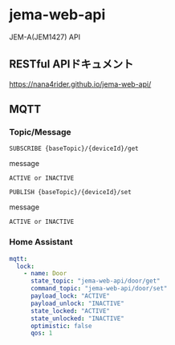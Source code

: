 # jema-web-api

JEM-A(JEM1427) API

## RESTful APIドキュメント

https://nana4rider.github.io/jema-web-api/

## MQTT

### Topic/Message

```
SUBSCRIBE {baseTopic}/{deviceId}/get
```
message
```
ACTIVE or INACTIVE
```

```
PUBLISH {baseTopic}/{deviceId}/set
```
message
```
ACTIVE or INACTIVE
```

### Home Assistant
```yaml
mqtt:
  lock:
    - name: Door
      state_topic: "jema-web-api/door/get"
      command_topic: "jema-web-api/door/set"
      payload_lock: "ACTIVE"
      payload_unlock: "INACTIVE"
      state_locked: "ACTIVE"
      state_unlocked: "INACTIVE"
      optimistic: false
      qos: 1
```
